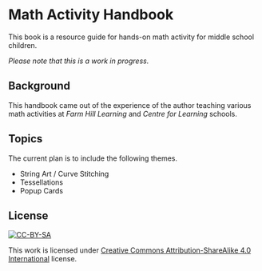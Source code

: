 # Math Activity Handbook

This book is a resource guide for hands-on math activity for middle school children.

_Please note that this is a work in progress._

## Background

This handbook came out of the experience of the author teaching various math activities at _Farm Hill Learning_ and _Centre for Learning_ schools.

## Topics

The current plan is to include the following themes.

* String Art / Curve Stitching
* Tessellations
* Popup Cards

## License

[![CC-BY-SA](https://licensebuttons.net/l/by-sa/4.0/88x31.png)][1]


This work is licensed under [Creative Commons Attribution-ShareAlike 4.0 International][1] license.

[1]: https://creativecommons.org/licenses/by-sa/4.0/

